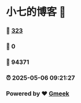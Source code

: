 # 小七的博客 :link:  
### :page_facing_up: [323](/tag.html) 
### :speech_balloon: 0 
### :hibiscus: 94371 
### :alarm_clock: 2025-05-06 09:21:27 
### Powered by :heart: [Gmeek](https://github.com/Meekdai/Gmeek)
